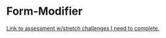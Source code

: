 # Form-Modifier

[Link to assessment w/stretch challenges I need to complete.](https://github.com/Make-School-Courses/FEW-1.1-Web-Foundations/tree/master/assessments)
